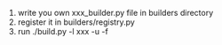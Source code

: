 1. write you own xxx_builder.py file in builders directory
2. register it in builders/registry.py
3. run ./build.py -l xxx -u -f
